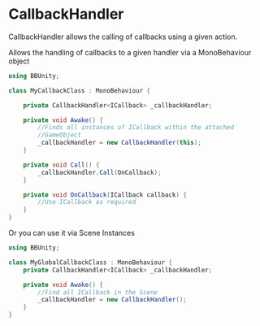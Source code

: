 # CallbackHandler

CallbackHandler allows the calling of callbacks using a given action.

Allows the handling of callbacks to a given handler via a MonoBehaviour object

``` csharp
using BBUnity;

class MyCallbackClass : MonoBehaviour {

    private CallbackHandler<ICallback> _callbackHandler;

    private void Awake() {
        //Finds all instances of ICallback within the attached
        //GameObject
        _callbackHandler = new CallbackHandler(this);
    }

    private void Call() {
        _callbackHandler.Call(OnCallback);
    }

    private void OnCallback(ICallback callback) {
        //Use ICallback as required
    }
}

```

Or you can use it via Scene Instances

``` csharp
using BBUnity;

class MyGlobalCallbackClass : MonoBehaviour {
    private CallbackHandler<ICallback> _callbackHandler;

    private void Awake() {
        //Find all ICallback in the Scene
        _callbackHandler = new CallbackHandler();
    }
}

```